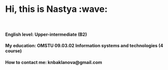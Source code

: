 <h1>Hi, this is Nastya :wave:</h1>
<br>
<h4>English level: Upper-intermediate (B2)</h4>

<h4>My education: OMSTU 09.03.02 Information systems and technologies (4 course)</h4>
<h4>How to contact me: knbaklanova@gmail.com</h4>
<br>

